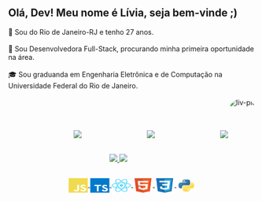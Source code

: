 ## Olá, Dev! Meu nome é Lívia, seja bem-vinde ;)

📍 Sou do Rio de Janeiro-RJ e tenho 27 anos. 
<br>
<br>
🚀 Sou Desenvolvedora Full-Stack, procurando minha primeira oportunidade na área. 
<br>
<br>
🎓 Sou graduanda em Engenharia Eletrônica e de Computação na Universidade Federal do Rio de Janeiro.
<br>
<br>
<img align="right" alt="liv-pic" height="150"  style="border-radius:50px;" src="https://live.staticflickr.com/65535/52811142369_94ab67f34c_o.jpg">

<br>
<br>
<br>

<div style="display: flex; justify-content: space-between; align-items: center;"><br>
  <a href="https://t.me/Livmchd" target="_blank"><img src="https://img.shields.io/badge/Telegram-0088CC?style=for-the-badge&logo=telegram&logoColor=white"      target="_blank"></a>
  <a href = "mailto:liviamcampos98@gmail.com"><img src="https://img.shields.io/badge/-Gmail-%23333?style=for-the-badge&logo=gmail&logoColor=white" target="_blank"></a>
  <a href="https://www.linkedin.com/in/livmachado/" target="_blank"><img src="https://img.shields.io/badge/-LinkedIn-%230077B5?style=for-the-badge&logo=linkedin&logoColor=white" target="_blank"></a> 
</div>


  ##

<div align="center">
  <a href="https://github.com/livmachado">
  <img height="180em" src="https://github-readme-stats.vercel.app/api?username=livmachado&show_icons=true&theme=dark&include_all_commits=true&count_private=true"/>
  <img height="180em" src="https://github-readme-stats.vercel.app/api/top-langs/?username=livmachado&layout=compact&langs_count=7&theme=dark"/>
</div>

  
  ##
 
<div align="center"> 
  <img align="center" alt="icon-Js" height="30" width="40" src="https://raw.githubusercontent.com/devicons/devicon/master/icons/javascript/javascript-plain.svg">
  <img align="center" alt="icon-Ts" height="30" width="40" src="https://raw.githubusercontent.com/devicons/devicon/master/icons/typescript/typescript-plain.svg">
  <img align="center" alt="icon-React" height="30" width="40" src="https://raw.githubusercontent.com/devicons/devicon/master/icons/react/react-original.svg">
  <img align="center" alt="icon-HTML" height="30" width="40" src="https://raw.githubusercontent.com/devicons/devicon/master/icons/html5/html5-original.svg">
  <img align="center" alt="icon-CSS" height="30" width="40" src="https://raw.githubusercontent.com/devicons/devicon/master/icons/css3/css3-original.svg">
  <img align="center" alt="icon-Python" height="30" width="40" src="https://raw.githubusercontent.com/devicons/devicon/master/icons/python/python-original.svg">
</div>

